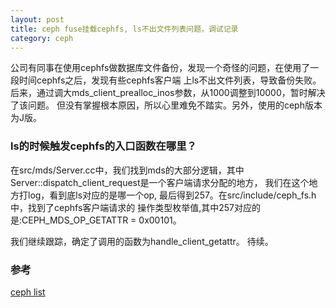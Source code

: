 ```yaml
---
layout: post
title: ceph fuse挂载cephfs, ls不出文件列表问题，调试记录
category: ceph
---
```

公司有同事在使用cephfs做数据库文件备份，发现一个奇怪的问题，在使用了一段时间cephfs之后，发现有些cephfs客户端
上ls不出文件列表，导致备份失败。后来，通过调大mds_client_prealloc_inos参数，从1000调整到10000，暂时解决了该问题。
但没有掌握根本原因，所以心里难免不踏实。另外，使用的ceph版本为J版。

### ls的时候触发cephfs的入口函数在哪里？
在src/mds/Server.cc中，我们找到mds的大部分逻辑，其中Server::dispatch_client_request是一个客户端请求分配的地方，
我们在这个地方打log，看到底ls对应的是哪一个op, 最后得到257。在src/include/ceph_fs.h中，找到了cephfs客户端请求的
操作类型枚举值,其中257对应的是:CEPH_MDS_OP_GETATTR = 0x00101。

我们继续跟踪，确定了调用的函数为handle_client_getattr。
待续。

### 参考
[ceph list](http://lists.ceph.com/pipermail/ceph-users-ceph.com/2015-July/002672.html)
